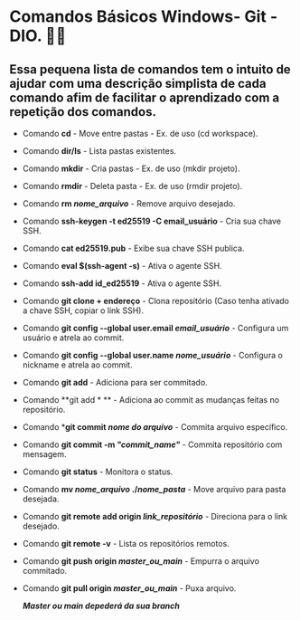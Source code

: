 # Comandos Básicos Windows- Git - DIO. :man_technologist:

## Essa pequena lista de comandos tem o intuito de ajudar com uma descrição simplista de cada comando afim de facilitar o aprendizado com a repetição dos comandos.

- Comando **cd** - Move entre pastas - Ex. de uso (cd workspace).

- Comando **dir/ls** - Lista pastas existentes. 

- Comando **mkdir** - Cria pastas - Ex. de uso (mkdir projeto).

- Comando **rmdir** - Deleta pasta - Ex. de uso (rmdir projeto).

- Comando **rm *nome_arquivo*** - Remove arquivo desejado.

- Comando **ssh-keygen -t ed25519 -C email_usuário** - Cria sua chave SSH. 

- Comando **cat ed25519.pub** - Exibe sua chave SSH publica.

- Comando **eval $(ssh-agent -s)** - Ativa o agente SSH. 

- Comando **ssh-add id_ed25519** - Ativa o agente SSH.

- Comando **git clone + endereço** - Clona repositório (Caso tenha ativado a chave SSH, copiar o link SSH).

- Comando **git config --global user.email *email_usuário*** - Configura um usuário e atrela ao commit.

- Comando **git config --global user.name *nome_usuário*** - Configura o nickname e atrela ao commit.

- Comando **git add** - Adiciona para ser commitado.

- Comando **git add * ** - Adiciona ao commit as mudanças feitas no repositório.

- Comando ***git commit *nome do arquivo*** - Commita arquivo específico.

- Comando **git commit -m *"commit_name"*** - Commita repositório com mensagem. 

- Comando **git status** - Monitora o status. 

- Comando **mv *nome_arquivo* ./*nome_pasta*** - Move arquivo para pasta desejada.

- Comando **git remote add origin *link_repositório*** - Direciona para o link desejado.

- Comando **git remote -v** - Lista os repositórios remotos.

- Comando **git push origin *master_ou_main*** - Empurra o arquivo commitado.

- Comando **git pull origin *master_ou_main*** - Puxa arquivo.

  ***Master ou main depederá da sua branch***

  